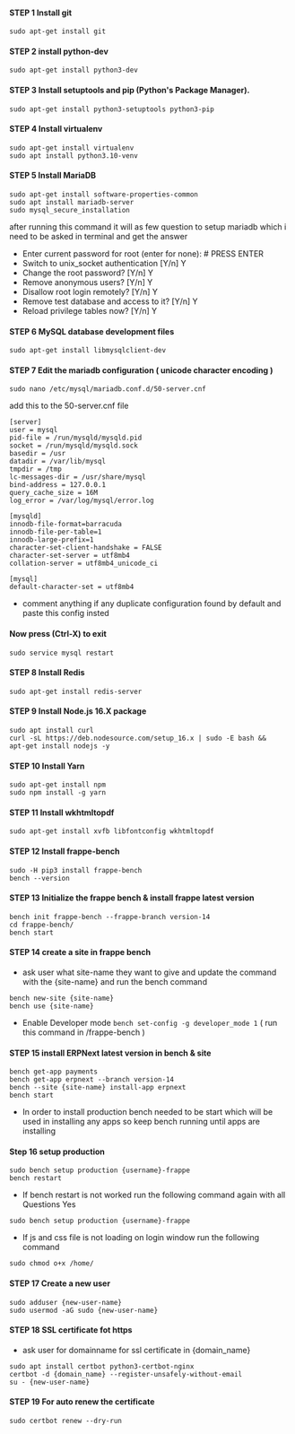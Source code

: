 #### STEP 1 Install git
```
sudo apt-get install git
```
#### STEP 2 install python-dev
```
sudo apt-get install python3-dev
```
#### STEP 3 Install setuptools and pip (Python's Package Manager).
```
sudo apt-get install python3-setuptools python3-pip
```
#### STEP 4 Install virtualenv
```
sudo apt-get install virtualenv
sudo apt install python3.10-venv
```
#### STEP 5 Install MariaDB
```
sudo apt-get install software-properties-common
sudo apt install mariadb-server
sudo mysql_secure_installation
```
after running this command it will as few question to setup mariadb which i need to be asked in terminal and get the answer
- Enter current password for root (enter for none): # PRESS ENTER
- Switch to unix_socket authentication [Y/n] Y
- Change the root password? [Y/n] Y
- Remove anonymous users? [Y/n] Y
- Disallow root login remotely? [Y/n] Y
- Remove test database and access to it? [Y/n] Y
- Reload privilege tables now? [Y/n] Y
#### STEP 6 MySQL database development files
```
sudo apt-get install libmysqlclient-dev
```
#### STEP 7 Edit the mariadb configuration ( unicode character encoding )
```
sudo nano /etc/mysql/mariadb.conf.d/50-server.cnf
```
add this to the 50-server.cnf file
```
[server]
user = mysql
pid-file = /run/mysqld/mysqld.pid
socket = /run/mysqld/mysqld.sock
basedir = /usr
datadir = /var/lib/mysql
tmpdir = /tmp
lc-messages-dir = /usr/share/mysql
bind-address = 127.0.0.1
query_cache_size = 16M
log_error = /var/log/mysql/error.log

[mysqld]
innodb-file-format=barracuda
innodb-file-per-table=1
innodb-large-prefix=1
character-set-client-handshake = FALSE
character-set-server = utf8mb4
collation-server = utf8mb4_unicode_ci      
 
[mysql]
default-character-set = utf8mb4
```
- comment anything if any duplicate configuration found by default and paste this config insted
#### Now press (Ctrl-X) to exit
```
sudo service mysql restart
```
#### STEP 8 Install Redis
```
sudo apt-get install redis-server
```
#### STEP 9 Install Node.js 16.X package
```
sudo apt install curl
curl -sL https://deb.nodesource.com/setup_16.x | sudo -E bash &&
apt-get install nodejs -y
```
#### STEP 10 Install Yarn
```
sudo apt-get install npm
sudo npm install -g yarn
```
#### STEP 11 Install wkhtmltopdf
```
sudo apt-get install xvfb libfontconfig wkhtmltopdf
```
#### STEP 12 Install frappe-bench
```
sudo -H pip3 install frappe-bench
bench --version
```
#### STEP 13 Initialize the frappe bench & install frappe latest version
```
bench init frappe-bench --frappe-branch version-14
cd frappe-bench/
bench start
```
#### STEP 14 create a site in frappe bench
- ask user what site-name they want to give and update the command with the {site-name} and run the bench command
```
bench new-site {site-name}
bench use {site-name}
```
- Enable Developer mode ```bench set-config -g developer_mode 1``` ( run this command in /frappe-bench )
#### STEP 15 install ERPNext latest version in bench & site
```
bench get-app payments
bench get-app erpnext --branch version-14
bench --site {site-name} install-app erpnext
bench start
```
- In order to install production bench needed to be start which will be used in installing any apps so keep bench running until apps are installing

#### Step 16 setup production
```
sudo bench setup production {username}-frappe
bench restart
```
- If bench restart is not worked run the following command again with all Questions Yes
```
sudo bench setup production {username}-frappe
```
- If js and css file is not loading on login window run the following command
```
sudo chmod o+x /home/
```
#### STEP 17 Create a new user
```
sudo adduser {new-user-name}
sudo usermod -aG sudo {new-user-name}
```
#### STEP 18 SSL certificate fot https
- ask user for domainname for ssl certificate in {domain_name}
```
sudo apt install certbot python3-certbot-nginx
certbot -d {domain_name} --register-unsafely-without-email
su - {new-user-name}
```
#### STEP 19 For auto renew the certificate
```
sudo certbot renew --dry-run
```
